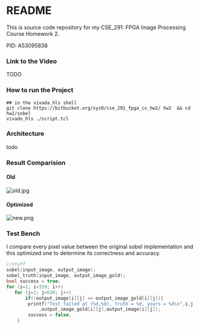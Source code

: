 # README #

This is source code repository for my CSE_291: FPGA Image Processing Course Homework 2. 

PID: A53095838


### Link to the Video

TODO


### How to run the Project

```shell
## in the vivada_hls shell
git clone https://bitbucket.org/xyz0/cse_291_fpga_cv_hw2/ hw2  && cd hw2/sobel
vivado_hls ./script.tcl
```

### Architecture

todo


### Result Comparision

#### Old

![old.jpg](https://bitbucket.org/repo/7kRXr5/images/4039357462-old.jpg)

#### Optimized

![new.png](https://bitbucket.org/repo/7kRXr5/images/1326537701-new.png)

### Test Bench

I compare every pixel value between the original sobel implementation and this optimized one to determine its correctness and accuracy.

```c++
//stuff
sobel(input_image, output_image);
sobel_truth(input_image, output_image_gold);
bool success = true;
for (i=1; i<359; i++)
   for (j=1; j<639; j++)
       if(!output_image[i][j] == output_image_gold[i][j]){
	    printf("Test failed at (%d,%d), truth = %d, yours = %d\n",i,j
			,output_image_gold[i][j],output_image[i][j]);
	    success = false;
	}
```